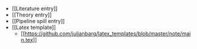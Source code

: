 * [[Literature entry]]
* [[Theory entry]]
* [[Pipeline spill entry]]
* [[Latex template]]
    * [[https://github.com/julianbarg/latex_templates/blob/master/note/main.tex]]
